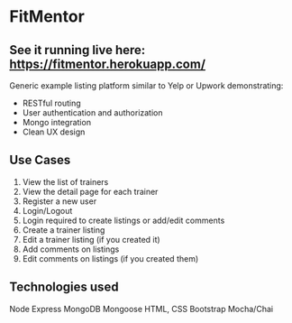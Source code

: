 # FitMentor
## See it running live here: https://fitmentor.herokuapp.com/

Generic example listing platform similar to Yelp or Upwork demonstrating:

- RESTful routing
- User authentication and authorization
- Mongo integration
- Clean UX design

## Use Cases

1. View the list of trainers
2. View the detail page for each trainer
3. Register a new user
4. Login/Logout
5. Login required to create listings or add/edit comments
6. Create a trainer listing
7. Edit a trainer listing (if you created it)
8. Add comments on listings
9. Edit comments on listings (if you created them)

## Technologies used

Node
Express
MongoDB
Mongoose
HTML, CSS
Bootstrap
Mocha/Chai
